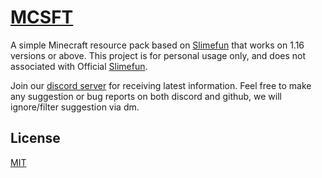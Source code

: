 # [MCSFT](https://github.com/braydenleung-Git/MinecraftSlimeFunTextures_MCSFT)

A simple Minecraft resource pack based on [Slimefun](https://github.com/Slimefun/Slimefun4) that works on 1.16 versions or above.
This project is for personal usage only, and does not associated with Official [Slimefun](https://github.com/Slimefun/Slimefun4).

Join our [discord server](https://discord.gg/4rjwDhvDCF) for receiving latest information.
Feel free to make any suggestion or bug reports on both discord and github, we will ignore/filter suggestion via dm.

## License
[MIT](https://github.com/braydenleung-Git/MCSFT/blob/main/LICENSE)
